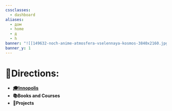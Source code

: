 ```yaml
---
cssclasses:
  - dashboard
aliases:
  - дом
  - home
  - д
  - h
banner: "![[149632-noch-anime-atmosfera-vselennaya-kosmos-3840x2160.jpg]]"
banner_y: 1
---
```

# 🚪Directions:
- **[🎓Innopolis](Innopolis%20University.md)**
- **📚Books and Courses**
- **🚀Projects**
